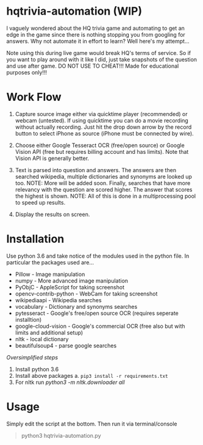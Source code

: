 # hqtrivia-automation (WIP)
I vaguely wondered about the HQ trivia game and automating to get an edge in the game since there is nothing stopping you from googling for answers. Why not automate it in effort to learn? Well here's my attempt...

Note using this during live game would break HQ's terms of service. So if you want to play around with it like I did, just take snapshots of the question and use after game. DO NOT USE TO CHEAT!!! Made for educational purposes only!!!

# Work Flow
1. Capture source image either via quicktime player (recommended) or webcam (untested). If using quicktime you can do a movie recording without actually recording. Just hit the drop down arrow by the record button to select iPhone as source (iPhone must be connected by wire).

2. Choose either Google Tesseract OCR (free/open source) or Google Vision API (free but requires billing account and has limits). Note that Vision API is generally better.

3. Text is parsed into question and answers. The answers are then searched wikipedia, multiple dictionaries and synonyms are looked up too. NOTE: More will be added soon. Finally, searches that have more relevancy with the question are scored higher. The answer that scores the highest is shown. NOTE: All of this is done in a multiprocessing pool to speed up results.

4. Display the results on screen.

# Installation
Use python 3.6 and take notice of the modules used in the python file. In particular the packages used are...

* Pillow - Image manipulation
* numpy - More advanced image manipulation
* PyObjC - AppleScript for taking screenshot
* opencv-contrib-python - WebCam for taking screenshot
* wikipediaapi - Wikipedia searches
* vocabulary - Dictionary and synonyms searches
* pytesseract - Google's free/open source OCR (requires seperate installtion)
* google-cloud-vision - Google's commercial OCR (free also but with limits and additional setup)
* nltk - local dictionary
* beautifulsoup4 - parse google searches

*Oversimplified steps*
1. Install python 3.6
2. Install above packages
a. `pip3 install -r requirements.txt`
3. For nltk run *python3 -m nltk.downloader all*

# Usage
Simply edit the script at the bottom. Then run it via terminal/console

> python3 hqtrivia-automation.py 
